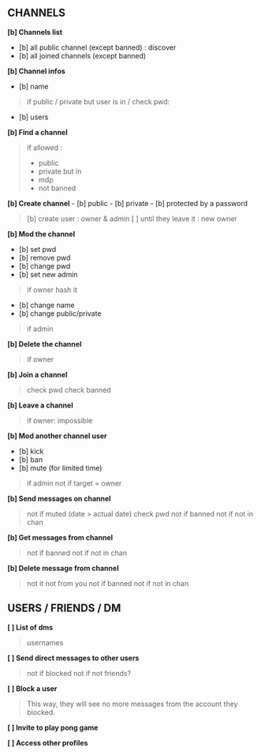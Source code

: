 ## CHANNELS

**[b] Channels list**
- [b] all public channel (except banned) : discover
- [b] all joined channels (except banned)

**[b] Channel infos**
- [b] name
>	if public / private but user is in / check pwd:
- [b] users

**[b] Find a channel**
> if allowed : 
> 	- public
> 	- private but in
> 	- mdp
> 	- not banned

**[b] Create channel**
    - [b] public
    - [b] private
    - [b] protected by a password
>	[b] create user : owner & admin
>	[ ] until they leave it : new owner 

**[b] Mod the channel**
  - [b] set pwd
  - [b] remove pwd
  - [b] change pwd
  - [b] set new admin
>	if owner
>	hash it
- [b] change name
- [b] change public/private
>	if admin

**[b] Delete the channel**
>	if owner

**[b] Join a channel**
>	check pwd
>	check banned

**[b] Leave a channel**
>	if owner: impossible

**[b] Mod another channel user**
   - [b] kick
   - [b] ban
   - [b] mute (for limited time)
>	if admin
>	not if target = owner

**[b] Send messages on channel**
>	not if muted (date > actual date)
>	check pwd
>	not if banned
>	not if not in chan

**[b] Get messages from channel**
>	not if banned
>	not if not in chan

**[b] Delete message from channel**
>	not it not from you
>	not if banned
>	not if not in chan

## USERS / FRIENDS / DM

**[ ] List of dms**
>	usernames

**[ ] Send direct messages to other users**
>	not if blocked
>	not if not friends?

**[ ] Block a user**
>	 This way, they will see no more messages from the account they blocked.

**[ ] Invite to play pong game**

**[ ] Access other profiles**